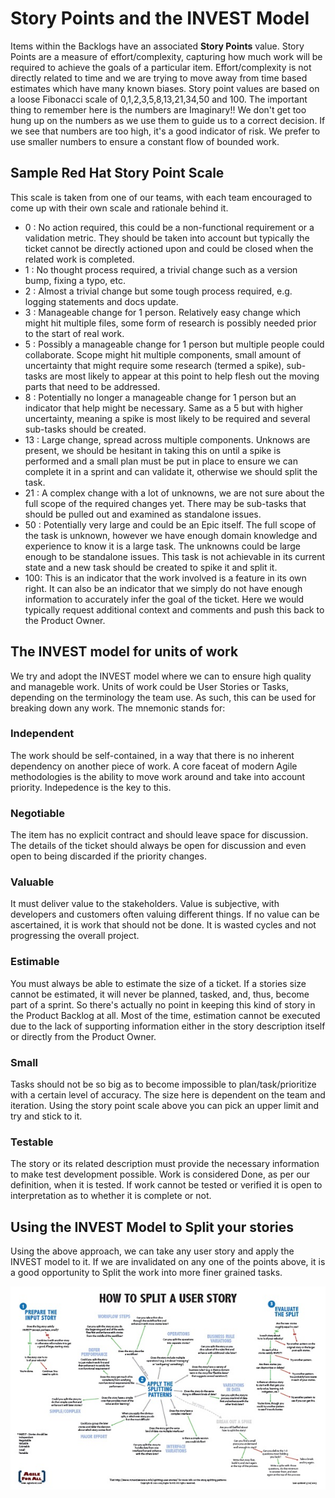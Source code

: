 # Story Points and the INVEST Model

Items within the Backlogs have an associated **Story Points** value. Story Points are a measure of effort/complexity, capturing how much work will be required to achieve the goals of a particular item. Effort/complexity is not directly related to time and we are trying to move away from time based estimates which have many known biases. Story point values are based on a loose Fibonacci scale of 0,1,2,3,5,8,13,21,34,50 and 100. The important thing to remember here is the numbers are Imaginary!! We don't get too hung up on the numbers as we use them to guide us to a correct decision. If we see that numbers are too high, it's a good indicator of risk. We prefer to use smaller numbers to ensure a constant flow of bounded work.

## Sample Red Hat Story Point Scale

This scale is taken from one of our teams, with each team encouraged to come up with their own scale and rationale behind it.

* 0 : No action required, this could be a non-functional requirement or a validation metric. They should be taken into account but typically the ticket cannot be directly actioned upon and could be closed when the related work is completed.
* 1 : No thought process required, a trivial change such as a version bump, fixing a typo, etc.
* 2 : Almost a trivial change but some tough process required, e.g. logging statements and docs update.
* 3 : Manageable change for 1 person. Relatively easy change which might hit multiple files, some form of research is possibly needed prior to the start of real work.
* 5 : Possibly a manageable change for 1 person but multiple people could collaborate. Scope might hit multiple components, small amount of uncertainty that might require some research (termed a spike), sub-tasks are most likely to appear at this point to help flesh out the moving parts that need to be addressed.
* 8 : Potentially no longer a manageable change for 1 person but an indicator that help might be necessary. Same as a 5 but with higher uncertainty, meaning a spike is most likely to be required and several sub-tasks should be created.
* 13 : Large change, spread across multiple components. Unknows are present, we should be hesitant in taking this on until a spike is performed and a small plan must be put in place to ensure we can complete it in a sprint and can validate it, otherwise we should split the task.
* 21 : A complex change with a lot of unknowns, we are not sure about the full scope of the required changes yet. There may be sub-tasks that should be pulled out and examined as standalone issues.
* 50 : Potentially very large and could be an Epic itself. The full scope of the task is unknown, however we have enough domain knowledge and experience to know it is a large task. The unknowns could be large enough to be standalone issues. This task is not achievable in its current state and a new task should be created to spike it and split it.
* 100: This is an indicator that the work involved is a feature in its own right. It can also be an indicator that we simply do not have enough information to accurately infer the goal of the ticket. Here we would typically request additional context and comments and push this back to the Product Owner.

## The INVEST model for units of work

We try and adopt the INVEST model where we can to ensure high quality and manageble work. Units of work could be User Stories or Tasks, depending on the terminology the team use. As such, this can be used for breaking down any work. The mnemonic stands for:

### Independent

The work should be self-contained, in a way that there is no inherent dependency on another piece of work. A core faceat of modern Agile methodologies is the ability to move work around and take into account priority. Indepedence is the key to this.

### Negotiable

The item has no explicit contract and should leave space for discussion. The details of the ticket should always be open for discussion and even open to being discarded if the priority changes.

### Valuable

It must deliver value to the stakeholders. Value is subjective, with developers and customers often valuing different things. If no value can be ascertained, it is work that should not be done. It is wasted cycles and not progressing the overall project.


### Estimable

You must always be able to estimate the size of a ticket. If a stories size cannot be estimated, it will never be planned, tasked, and, thus, become part of a sprint. So there's actually no point in keeping this kind of story in the Product Backlog at all. Most of the time, estimation cannot be executed due to the lack of supporting information either in the story description itself or directly from the Product Owner.

### Small

Tasks should not be so big as to become impossible to plan/task/prioritize with a certain level of accuracy. The size here is dependent on the team and iteration. Using the story point scale above you can pick an upper limit and try and stick to it.

### Testable

The story or its related description must provide the necessary information to make test development possible. Work is considered Done, as per our definition, when it is tested. If work cannot be tested or verified it is open to interpretation as to whether it is complete or not.

## Using the INVEST Model to Split your stories

Using the above approach, we can take any user story and apply the INVEST model to it. If we are invalidated on any one of the points above, it is a good opportunity to Split the work into more finer grained tasks.

![Splitting User Stories](img/splitting-user-stories.jpg)
